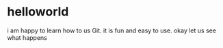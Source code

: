 # helloworld
i am happy to learn how to us Git.
it is fun and easy to use.
okay let us see what happens
